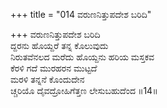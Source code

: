 +++
title = "014 ವರುಣನಿತ್ತುಪದೇಶ ಬರಿದಿ"

+++
ವರುಣನಿತ್ತುಪದೇಶ ಬರಿದಿ  
ದ್ದರನು ಹೊಯ್ದರೆ ತನ್ನ ಕೊಲುವುದು  
ನಿರುತವೆನಲದ ಮರೆದು ಹೊಯ್ದನು ಹರಿಯ ಮಸ್ತಕವ  
ಕೆರಳಿ ಗದೆ ಮುರಹರನ ಮುಟ್ಟದೆ  
ಮರಳಿ ತನ್ನನೆ ಕೊಂದುದೇನ  
ಚ್ಚರಿಯೊ ದೈವದ್ರೋಹಿಗೆತ್ತಣ ಲೇಸುಬಹುದೆಂದ    ॥14॥